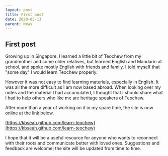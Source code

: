 ```yaml
---
layout: post
title: First post
date: 2020-05-13
parent: News
---
```


## First post

Growing up in Singapore, I learned a little bit of Teochew from my grandmother and some older relatives, but learned English and Mandarin at school, and spoke mostly English with friends and family. I told myself that "some day" I would learn Teochew properly.

However it was not easy to find learning materials, especially in English. It was all the more difficult as I am now based abroad. When looking over my notes and the material I had accumulated, I thought that I should share what I had to help others who like me are heritage speakers of Teochew.

After more than a year of working on it in my spare time, the site is now online at the link below.

[https://kbseah.github.com/learn-teochew](https://kbseah.github.com/learn-teochew)

I hope that it will be a useful resource for anyone who wants to reconnect with their roots and communicate better with loved ones. Suggestions and feedback are welcome; the site will be updated from time to time.
